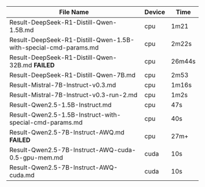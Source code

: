 
| File Name                                                              | Device | Time     |
|------------------------------------------------------------------------|--------|----------|
| Result-DeepSeek-R1-Distill-Qwen-1.5B.md                                | cpu    | 1m21     |
| Result-DeepSeek-R1-Distill-Qwen-1.5B-with-special-cmd-params.md        | cpu    | 2m22s    |
| Result-DeepSeek-R1-Distill-Qwen-32B.md **FAILED**                      | cpu    | 26m44s   |
| Result-DeepSeek-R1-Distill-Qwen-7B.md                                  | cpu    | 2m53     |
| Result-Mistral-7B-Instruct-v0.3.md                                     | cpu    | 1m16s    |
| Result-Mistral-7B-Instruct-v0.3-run-2.md                               | cpu    | 1m2s     |
| Result-Qwen2.5-1.5B-Instruct.md                                        | cpu    | 47s      |
| Result-Qwen2.5-1.5B-Instruct-with-special-cmd-params.md                | cpu    | 40s      |
| Result-Qwen2.5-7B-Instruct-AWQ.md **FAILED**                           | cpu    | 27m+     |
| Result-Qwen2.5-7B-Instruct-AWQ-cuda-0.5-gpu-mem.md                     | cuda   | 10s      |
| Result-Qwen2.5-7B-Instruct-AWQ-cuda.md                                 | cuda   | 10s      |
